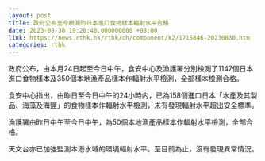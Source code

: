 ```yaml
---
layout: post
title: 政府公布至今檢測的日本進口食物樣本輻射水平合格
date: 2023-08-30 19:28:48.000000000 +08:00
link: https://news.rthk.hk/rthk/ch/component/k2/1715846-20230830.htm
categories: rthk
---
```


政府公布，由本月24日起至今日中午，食安中心及漁護署分別檢測了1147個日本進口食物樣本及350個本地漁產品樣本作輻射水平檢測，全部樣本檢測合格。

食安中心指出，由昨日至今日中午的24小時内，已為158個進口日本「水產及其製品、海藻及海鹽」的食物樣本作輻射水平檢測，未有發現輻射水平超出安全標準。

漁護署由昨日中午至今日中午，為50個本地漁產品樣本作輻射水平檢測，全部合格。

天文台亦已加強監測本港水域的環境輻射水平。至目前為止，沒有發現異常情況。
